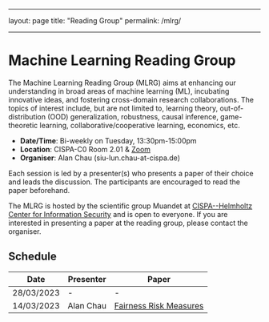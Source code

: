 ___
layout: page
title: "Reading Group"
permalink: /mlrg/
___

# Machine Learning Reading Group

The Machine Learning Reading Group (MLRG) aims at enhancing our understanding in broad areas of machine learning (ML), incubating innovative ideas, and fostering cross-domain research collaborations. The topics of interest include, but are not limited to, learning theory, out-of-distribution (OOD) generalization, robustness, causal inference, game-theoretic learning, collaborative/cooperative learning, economics, etc. 

- **Date/Time**: Bi-weekly on Tuesday, 13:30pm-15:00pm
- **Location**: CISPA-C0 Room 2.01 & [Zoom](https://cispa-de.zoom.us/j/67376706036)
- **Organiser**: Alan Chau (siu-lun.chau-at-cispa.de)

Each session is led by a presenter(s) who presents a paper of their choice and leads the discussion. The participants are encouraged to read the paper beforehand.

The MLRG is hosted by the scientific group Muandet at [CISPA--Helmholtz Center for Information Security](https://cispa.de/en) and is open to everyone. If you are interested in presenting a paper at the reading group, please contact the organiser.

## Schedule

| Date | Presenter | Paper |
| --- | --- | --- |
| 28/03/2023 | - | - |
| 14/03/2023 | Alan Chau | [Fairness Risk Measures](https://proceedings.mlr.press/v97/williamson19a.html)
